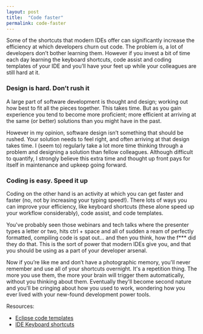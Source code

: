 ```yaml
---
layout: post
title:  "Code faster"
permalink: code-faster
---
```


Some of the shortcuts that modern IDEs offer can significantly increase the efficiency at which developers churn out code. The problem is, a lot of developers don’t bother learning them. However if you invest a bit of time each day learning the keyboard shortcuts, code assist and coding templates of your IDE and you’ll have your feet up while your colleagues are still hard at it. 

### Design is hard. Don’t rush it

A large part of software development is thought and design; working out how best to fit all the pieces together. This takes time. But as you gain experience you tend to become more proficient; more efficient at arriving at the same (or better) solutions than you might have in the past. 

However in my opinion, software design isn’t something that should be rushed. Your solution needs to feel right, and often arriving at that design takes time. I (seem to) regularly take a lot more time thinking through a problem and designing a solution than fellow colleagues. Although difficult to quantify, I strongly believe this extra time and thought up front pays for itself in maintenance and upkeep going forward.

### Coding is easy. Speed it up

Coding on the other hand is an activity at which you can get faster and faster (no, not by increasing your typing speed!). There lots of ways you can improve your efficiency, like keyboard shortcuts (these alone speed up your workflow considerably), code assist, and code templates.

You've probably seen those webinars and tech talks where the presenter types a letter or two, hits ctrl + space and all of sudden a ream of perfectly formatted, compiling code is spat out… and then you think, how the f*\*\* did they do that. This is the sort of power that modern IDEs give you, and that you should be using as a part of your developer arsenal.

Now if you’re like me and don’t have a photographic memory, you'll never remember and use all of your shortcuts overnight. It's a repetition thing. The more you use them, the more your brain will trigger them automatically, without you thinking about them. Eventually they'll become second nature and you'll be cringing about how you used to work, wondering how you ever lived with your new-found development power tools.

Resources:

* [Eclipse code templates](http://eclipse.dzone.com/news/effective-eclipse-custom-templ)
* [IDE Keyboard shortcuts](http://zeroturnaround.com/rebellabs/top-java-ide-keyboard-shortcuts-for-eclipse-intellij-idea-netbeans/)
